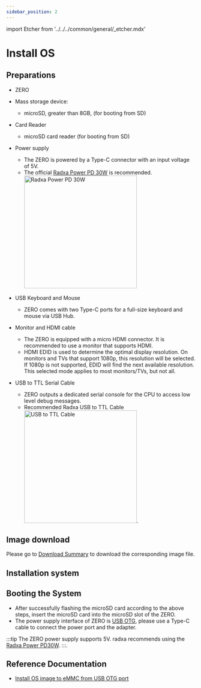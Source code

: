 ```yaml
---
sidebar_position: 2
---
```


import Etcher from '../../../common/general/\_etcher.mdx'

# Install OS

## Preparations

- ZERO

- Mass storage device:

  - microSD, greater than 8GB, (for booting from SD)

- Card Reader

  - microSD card reader (for booting from SD)

- Power supply

  - The ZERO is powered by a Type-C connector with an input voltage of 5V.
  - The official [Radxa Power PD 30W](../accessories/pd-30w) is recommended. <img src="/img/accessories/pd-30w.webp" alt="Radxa Power PD 30W" width="300" />

- USB Keyboard and Mouse

  - ZERO comes with two Type-C ports for a full-size keyboard and mouse via USB Hub.

- Monitor and HDMI cable

  - The ZERO is equipped with a micro HDMI connector. It is recommended to use a monitor that supports HDMI.
  - HDMI EDID is used to determine the optimal display resolution. On monitors and TVs that support 1080p, this resolution will be selected. If 1080p is not supported, EDID will find the next available resolution. This selected mode applies to most monitors/TVs, but not all.

- USB to TTL Serial Cable

  - ZERO outputs a dedicated serial console for the CPU to access low level debug messages.
  - Recommended Radxa USB to TTL Cable <img src="/img/accessories/usb-ttl.webp" alt="USB to TTL Cable" width="300" />.

## Image download

Please go to [Download Summary](./download) to download the corresponding image file.

## Installation system

<Etcher model="zero" />

## Booting the System

- After successfully flashing the microSD card according to the above steps, insert the microSD card into the microSD slot of the ZERO.
- The power supply interface of ZERO is [USB OTG](../hardware-design/hardware-interface), please use a Type-C cable to connect the power port and the adapter.

:::tip
The ZERO power supply supports 5V. radxa recommends using the [Radxa Power PD30W](../accessories/pd-30w).
:::.

## Reference Documentation

- [Install OS image to eMMC from USB OTG port](../low-level-dev/install-os-on-emmc)
